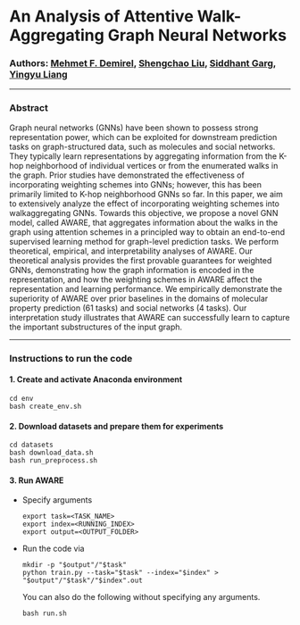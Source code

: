# An Analysis of Attentive Walk-Aggregating Graph Neural Networks  
### Authors: [Mehmet F. Demirel](cs.wisc.edu/~demirel/), [Shengchao Liu](https://chao1224.github.io/), [Siddhant Garg](https://sid7954.github.io/), [Yingyu Liang](cs.wisc.edu/~yliang/)
--- ---

### Abstract
Graph neural networks (GNNs) have been shown to possess strong representation power, which can be exploited for downstream prediction tasks on graph-structured data, such as molecules and social networks. They typically learn representations by aggregating information from the K-hop neighborhood of individual vertices or from the enumerated walks in the graph. Prior studies have demonstrated the effectiveness of incorporating weighting schemes into GNNs; however, this has
been primarily limited to K-hop neighborhood GNNs so far. In this paper, we aim to extensively analyze the effect of incorporating weighting schemes into walkaggregating GNNs. Towards this objective, we propose a novel GNN model, called AWARE, that aggregates information about the walks in the graph using attention
schemes in a principled way to obtain an end-to-end supervised learning method for graph-level prediction tasks. We perform theoretical, empirical, and interpretability analyses of AWARE. Our theoretical analysis provides the first provable guarantees for weighted GNNs, demonstrating how the graph information is encoded in the representation, and how the weighting schemes in AWARE affect the representation and learning performance. We empirically demonstrate the superiority of AWARE over prior baselines in the domains of molecular property prediction (61 tasks) and social networks (4 tasks). Our interpretation study illustrates that AWARE can successfully learn to capture the important substructures of the input graph.

---

### Instructions to run the code

#### 1. Create and activate Anaconda environment
```
cd env
bash create_env.sh
```

#### 2. Download datasets and prepare them for experiments
```
cd datasets
bash download_data.sh
bash run_preprocess.sh
```
#### 3. Run AWARE
* Specify arguments
  ```
  export task=<TASK_NAME>
  export index=<RUNNING_INDEX>
  export output=<OUTPUT_FOLDER>
  ```

* Run the code via
  ```
  mkdir -p "$output"/"$task"
  python train.py --task="$task" --index="$index" > "$output"/"$task"/"$index".out
  ```

  You can also do the following without specifying any arguments.
    ```
    bash run.sh
    ```
